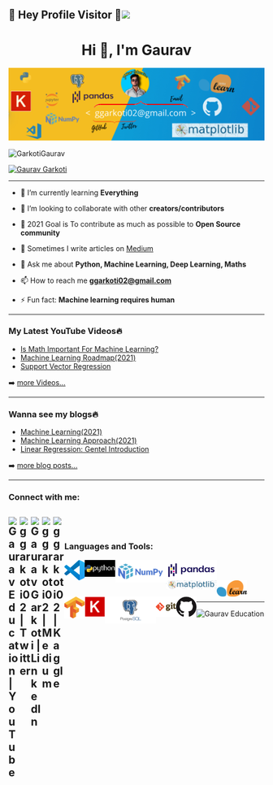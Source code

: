 ## :rainbow: Hey Profile Visitor :eyes:<img src="https://raw.githubusercontent.com/iampavangandhi/iampavangandhi/master/gifs/Hi.gif" width="30px">

<h1 align="center">Hi 👋, I'm Gaurav</h1>
<!--
<h3 align="center">git commit -m "Hello, I'm a Software Engineering Associate at Amdocs"</h3>
-->

<!--
### Know More About Gaurav::point_right: [GarkotiGaurav](https://chandrikadeb7.github.io/):sparkles:
-->

![Banner](https://github.com/ggarkoti02/ggarkoti02/blob/main/Images/Banner.png)

<p align="left"> <img src="https://komarev.com/ghpvc/?username=GarkotiGaurav&label=Profile%20views&color=0e75b6&style=flat" alt="GarkotiGaurav" /> </p>


<p align="left"> <a href="https://twitter.com/ggarkoti02" target="blank"><img src="https://img.shields.io/twitter/follow/ggarkoti02?logo=twitter&style=for-the-badge" alt="Gaurav Garkoti" /></a> </p>

---

- 🌱 I’m currently learning  **Everything**

- 👯 I’m looking to collaborate with other **creators/contributors**

- 🥅 2021 Goal is To contribute as much as possible to **Open Source community**

<!--
- 👨‍💻 All about me is available at [My Website](https://chandrikadeb7.github.io/)
-->

- 📝 Sometimes I write articles on [Medium](https://ggarkoti02.medium.com/)

- 💬 Ask me about **Python, Machine Learning, Deep Learning, Maths**

<!--
- 📂 Purchase Face Mask Detection Report and Slides on [Gumroad](https://gum.co/GetFaceMask)
-->

- 📫 How to reach me **ggarkoti02@gmail.com**

- ⚡ Fun fact: **Machine learning requires human**

<!--
- 📄 Know about my work & experiences [My Resume](https://drive.google.com/file/d/1Yn1CsXy92q98CYk5cWTySB4_CpY8Q9ej/view?usp=sharing)
-->

<!--
### What are my featured projects:question::rocket:
<code>[100DaysOfCode](https://github.com/chandrikadeb7/100DaysOfCode)</code>:hourglass:     
<code>[Face Mask Detection](https://github.com/chandrikadeb7/Face-Mask-Detection)</code>:mask:  
<code>[GirlScript Twitter Bot](https://github.com/chandrikadeb7/Girlscript-Twitter-Bot)</code>:robot:     
-->

---
### My Latest YouTube Videos:fire:
<!-- VIDEO-LIST:START -->
- [Is Math Important For Machine Learning?](https://www.youtube.com/watch?v=o_-DVcZbl5c&t=107s&ab_channel=GauravEducation)
- [Machine Learning Roadmap(2021)](https://www.youtube.com/watch?v=F5ANHOTk1dY&t=149s&ab_channel=GauravEducationGauravEducation)
- [Support Vector Regression](https://www.youtube.com/watch?v=vvtXBemePf0&ab_channel=GauravEducationGauravEducation)

➡️ [more Videos...](https://www.youtube.com/c/GauravEducation/videos)
<!-- VIDEO-LIST:END -->

---
### Wanna see my blogs:fire:
<!-- BLOG-POST-LIST:START -->
- [Machine Learning(2021)](https://ggarkoti02.medium.com/machine-learning-6c233caa3c8a)
- [Machine Learning Approach(2021)](https://ggarkoti02.medium.com/approaching-machine-learning-right-way-ec7ad430b89c)
- [Linear Regression: Gentel Introduction](https://medium.com/geekculture/linear-regression-gentle-introduction-cc04ffda4267)

➡️ [more blog posts...](https://ggarkoti02.medium.com/)
<!-- BLOG-POST-LIST:END -->
---

<!--
### What can I help with:question::cyclone:
<code>git commit -m "Pretty much nerd stuffs and Math!"</code> :grin:
-->

<h3 align="left">Connect with me:</h3>

<!-- [<img align="left" alt="codeSTACKr.com" width="22px" src="https://raw.githubusercontent.com/iconic/open-iconic/master/svg/globe.svg" />][website] -->
[<img align="left" alt="Gaurav Education | YouTube" width="22px" src="https://cdn.jsdelivr.net/npm/simple-icons@v3/icons/youtube.svg" />][youtube]
[<img align="left" alt="ggarkoti02 | Twitter" width="22px" src="https://cdn.jsdelivr.net/npm/simple-icons@v3/icons/twitter.svg" />][twitter]
[<img align="left" alt="Gaurav Garkoti | LinkedIn" width="22px" src="https://cdn.jsdelivr.net/npm/simple-icons@v3/icons/linkedin.svg" />][linkedin]
[<img align="left" alt="ggarkoti02 | Medium" width="22px" src="https://cdn.jsdelivr.net/npm/simple-icons@v3/icons/medium.svg" />][medium]
[<img align="left" alt="ggarkoti02 | Kaggle" width="22px" src="https://cdn.jsdelivr.net/npm/simple-icons@v3/icons/kaggle.svg" />][kaggle]
<br />
---


<h3 align="left">Languages and Tools:</h3>
<p
<img align="left" alt="Jupyter Notebook" width="40px" src="https://github.com/GarkotiGaurav/GarkotiGaurav/blob/main/Images/jupyter.jpg" />
<img align="left" alt="Visual Studio Code" width="40px" src="https://github.com/ggarkoti02/ggarkoti02/blob/main/Images/vs%20code.png" />
<img align="left" alt="Python" width="60px" src="https://github.com/ggarkoti02/ggarkoti02/blob/main/Images/python.jpg" />
<img align="left" alt="Numpy" width="100px" src="https://github.com/ggarkoti02/ggarkoti02/blob/main/Images/numpy.png" />
<img align="left" alt="Pandas" width="100px" src="https://github.com/ggarkoti02/ggarkoti02/blob/main/Images/pandas.png" />
<img align="left" alt="Matplotlib" width="100px" src="https://github.com/ggarkoti02/ggarkoti02/blob/main/Images/matplotlib.png" />
<img align="left" alt="Sicikit-learn" width="60px" src="https://github.com/ggarkoti02/ggarkoti02/blob/main/Images/sklearn.png" />
<img align="left" alt="Tensorflow" width="40px" src="https://github.com/ggarkoti02/ggarkoti02/blob/main/Images/tensorflow.png" />
<img align="left" alt="Keras" width="40px" src="https://github.com/ggarkoti02/ggarkoti02/blob/main/Images/keras.png" />
<img align="left" alt="Postgres" width="100px" src="https://github.com/ggarkoti02/ggarkoti02/blob/main/Images/postgre.png" />
<img align="left" alt="Git" width="40px" src="https://raw.githubusercontent.com/github/explore/80688e429a7d4ef2fca1e82350fe8e3517d3494d/topics/git/git.png" />
<img align="left" alt="GitHub" width="40px" src="https://raw.githubusercontent.com/github/explore/78df643247d429f6cc873026c0622819ad797942/topics/github/github.png" />
</p>

<br/>
<br/>

<!--
<h3 align="left">Support:</h3>
<p><a href="https://www.buymeacoffee.com/chandrikadeb7"> <img align="center" src="https://cdn.buymeacoffee.com/buttons/v2/default-yellow.png" height="50" width="210" alt="chandrikadeb7" /></a></p>
-->
<br/>

<br/>

---

<p><img align="left" src="https://github-readme-stats.vercel.app/api?username=ggarkoti02&show_icons=true&locale=en" alt="Gaurav Education" /></p>


<!--[youtube]: https://www.youtube.com/channel/UCwgcJUxDjsVUtrl4baJ6Mpw -->
[twitter]: https://twitter.com/intent/follow?original_referer=https%3A%2F%2Fgithub.com%2Fggarkoto02&screen_name=ggarkoti02
[youtube]: https://www.youtube.com/channel/UCwgcJUxDjsVUtrl4baJ6Mpw/featured?sub_confirmation=1
[medium]: https://ggarkoti02.medium.com/
[linkedin]: https://www.linkedin.com/in/gaurav-garkoti-a47783188/
[kaggle]: https://www.kaggle.com/ggarkoti02
